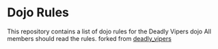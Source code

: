 Dojo Rules
==========

This repository contains a list of dojo rules for the Deadly Vipers dojo
 All members should read the rules.
forked from [deadly_vipers](https://github.com/deadlyvipers)
